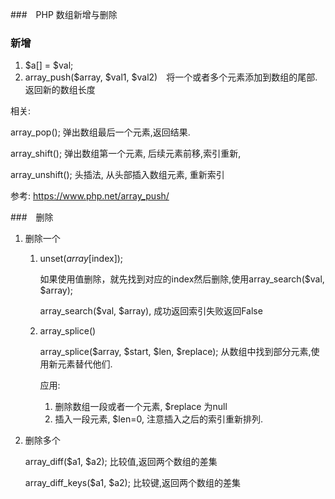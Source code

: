 ###　PHP 数组新增与删除

### 新增

1. $a[] = $val;
2. array_push($array, $val1, $val2)　将一个或者多个元素添加到数组的尾部. 返回新的数组长度

相关:

array_pop(); 弹出数组最后一个元素,返回结果.

array_shift(); 弹出数组第一个元素, 后续元素前移,索引重新,

array_unshift(); 头插法, 从头部插入数组元素, 重新索引

参考: https://www.php.net/array_push/



###　删除

1. 删除一个
   1. unset($array[$index]);

      如果使用值删除，就先找到对应的index然后删除,使用array_search($val, $array);

      array_search($val, $array), 成功返回索引失败返回False

   2. array_splice()

      array_splice($array, $start, $len, $replace); 从数组中找到部分元素,使用新元素替代他们.

      应用:

      1. 删除数组一段或者一个元素, $replace 为null
      2. 插入一段元素, $len=0, 注意插入之后的索引重新排列.

      

2. 删除多个

   array_diff($a1, $a2); 比较值,返回两个数组的差集

   array_diff_keys($a1, $a2); 比较键,返回两个数组的差集

